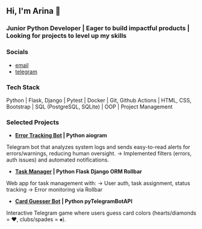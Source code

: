 ## Hi, I'm Arina 👋 
### Junior Python Developer | Eager to build impactful products  |  Looking for projects to level up my skills

### Socials
 - [email](mailto:khokhlova.arina.v@gmail.com)
 - [telegram](http://t.me/nyanyapushkina)


### Tech Stack
Python | Flask, Django | Pytest | Docker | Git, Github Actions | HTML, CSS, Bootstrap | SQL (PostgreSQL, SQLite) | OOP | Project Management

### Selected Projects
 - **[Error Tracking Bot](https://github.com/nyanyapushkina/log-analysis-bot) | Python aiogram**

Telegram bot that analyzes system logs and sends easy-to-read alerts for errors/warnings, reducing human oversight.
→ Implemented filters (errors, auth issues) and automated notifications.


 - **[Task Manager](https://github.com/nyanyapushkina/task-manager-project) | Python Flask Django ORM Rollbar**

Web app for task management with:
→ User auth, task assignment, status tracking
→ Error monitoring via Rollbar


 - **[Card Guesser Bot](https://github.com/nyanyapushkina/card_guesser_bot) | Python pyTelegramBotAPI**

Interactive Telegram game where users guess card colors (hearts/diamonds = ❤️, clubs/spades = ♠️).

